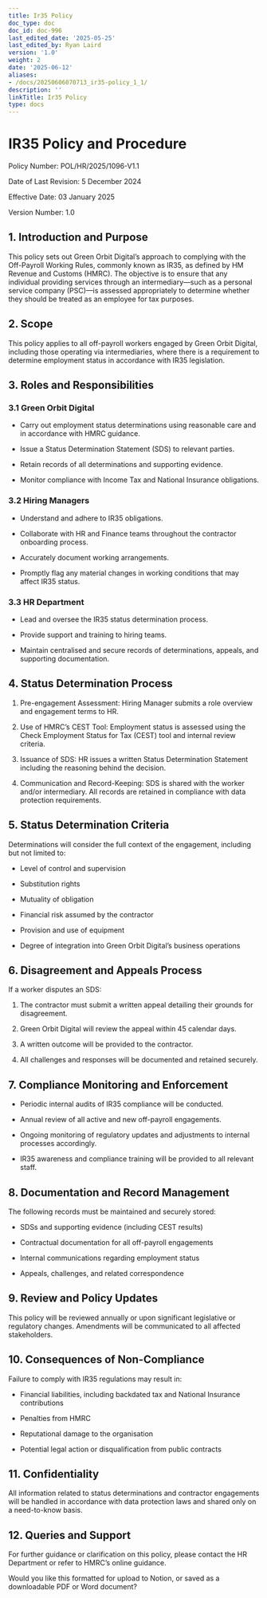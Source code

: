 ```yaml
---
title: Ir35 Policy
doc_type: doc
doc_id: doc-996
last_edited_date: '2025-05-25'
last_edited_by: Ryan Laird
version: '1.0'
weight: 2
date: '2025-06-12'
aliases:
- /docs/20250606070713_ir35-policy_1_1/
description: ''
linkTitle: Ir35 Policy
type: docs
---
```


<!-- Unsupported block type: table_of_contents -->

<!-- Unsupported block type: divider -->

# IR35 Policy and Procedure

Policy Number: POL/HR/2025/1096-V1.1

Date of Last Revision: 5 December 2024

Effective Date: 03 January 2025

Version Number: 1.0

<!-- Unsupported block type: divider -->

## 1. Introduction and Purpose

This policy sets out Green Orbit Digital’s approach to complying with the Off-Payroll Working Rules, commonly known as IR35, as defined by HM Revenue and Customs (HMRC). The objective is to ensure that any individual providing services through an intermediary—such as a personal service company (PSC)—is assessed appropriately to determine whether they should be treated as an employee for tax purposes.

<!-- Unsupported block type: divider -->

## 2. Scope

This policy applies to all off-payroll workers engaged by Green Orbit Digital, including those operating via intermediaries, where there is a requirement to determine employment status in accordance with IR35 legislation.

<!-- Unsupported block type: divider -->

## 3. Roles and Responsibilities

### 3.1 Green Orbit Digital

- Carry out employment status determinations using reasonable care and in accordance with HMRC guidance.

- Issue a Status Determination Statement (SDS) to relevant parties.

- Retain records of all determinations and supporting evidence.

- Monitor compliance with Income Tax and National Insurance obligations.

### 3.2 Hiring Managers

- Understand and adhere to IR35 obligations.

- Collaborate with HR and Finance teams throughout the contractor onboarding process.

- Accurately document working arrangements.

- Promptly flag any material changes in working conditions that may affect IR35 status.

### 3.3 HR Department

- Lead and oversee the IR35 status determination process.

- Provide support and training to hiring teams.

- Maintain centralised and secure records of determinations, appeals, and supporting documentation.

<!-- Unsupported block type: divider -->

## 4. Status Determination Process

1. Pre-engagement Assessment: Hiring Manager submits a role overview and engagement terms to HR.

1. Use of HMRC’s CEST Tool: Employment status is assessed using the Check Employment Status for Tax (CEST) tool and internal review criteria.

1. Issuance of SDS: HR issues a written Status Determination Statement including the reasoning behind the decision.

1. Communication and Record-Keeping: SDS is shared with the worker and/or intermediary. All records are retained in compliance with data protection requirements.

<!-- Unsupported block type: divider -->

## 5. Status Determination Criteria

Determinations will consider the full context of the engagement, including but not limited to:

- Level of control and supervision

- Substitution rights

- Mutuality of obligation

- Financial risk assumed by the contractor

- Provision and use of equipment

- Degree of integration into Green Orbit Digital’s business operations

<!-- Unsupported block type: divider -->

## 6. Disagreement and Appeals Process

If a worker disputes an SDS:

1. The contractor must submit a written appeal detailing their grounds for disagreement.

1. Green Orbit Digital will review the appeal within 45 calendar days.

1. A written outcome will be provided to the contractor.

1. All challenges and responses will be documented and retained securely.

<!-- Unsupported block type: divider -->

## 7. Compliance Monitoring and Enforcement

- Periodic internal audits of IR35 compliance will be conducted.

- Annual review of all active and new off-payroll engagements.

- Ongoing monitoring of regulatory updates and adjustments to internal processes accordingly.

- IR35 awareness and compliance training will be provided to all relevant staff.

<!-- Unsupported block type: divider -->

## 8. Documentation and Record Management

The following records must be maintained and securely stored:

- SDSs and supporting evidence (including CEST results)

- Contractual documentation for all off-payroll engagements

- Internal communications regarding employment status

- Appeals, challenges, and related correspondence

<!-- Unsupported block type: divider -->

## 9. Review and Policy Updates

This policy will be reviewed annually or upon significant legislative or regulatory changes. Amendments will be communicated to all affected stakeholders.

<!-- Unsupported block type: divider -->

## 10. Consequences of Non-Compliance

Failure to comply with IR35 regulations may result in:

- Financial liabilities, including backdated tax and National Insurance contributions

- Penalties from HMRC

- Reputational damage to the organisation

- Potential legal action or disqualification from public contracts

<!-- Unsupported block type: divider -->

## 11. Confidentiality

All information related to status determinations and contractor engagements will be handled in accordance with data protection laws and shared only on a need-to-know basis.

<!-- Unsupported block type: divider -->

## 12. Queries and Support

For further guidance or clarification on this policy, please contact the HR Department or refer to HMRC’s online guidance.

<!-- Unsupported block type: divider -->

<!-- Unsupported block type: quote -->

<!-- Unsupported block type: divider -->

Would you like this formatted for upload to Notion, or saved as a downloadable PDF or Word document?
